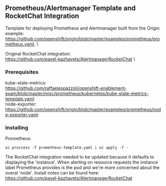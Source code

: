## Prometheus/Alertmanager Template and RocketChat Integration

Template for deploying Prometheus and Alertmanager built from the Origin example:
\
https://github.com/openshift/origin/blob/master/examples/prometheus/prometheus.yaml.
\

Original RocketChat integration:
\
https://github.com/pavel-kazhavets/AlertmanagerRocketChat
\
### Prerequisites

kube-state-metrics:
\
https://github.com/raffaelespazzoli/openshift-enablement-exam/blob/master/misc/prometheus/kubernetes/kube-state-metrics-template.yaml
\
node-exporter:
\
https://github.com/openshift/origin/blob/master/examples/prometheus/node-exporter.yaml


### Installing

Prometheus:
```
oc proccess -f prometheus-template.yaml | oc apply -f -
```
The RocketChat integration needed to be updated because it defaults to displaying the 'instance'. When alerting on resource requests the instance label Prometheus provides is the pod and we're more concerned about the overal 'node'. Install notes can be found here:
\
https://github.com/pavel-kazhavets/AlertmanagerRocketChat
